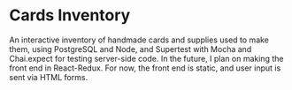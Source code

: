 # Cards Inventory
An interactive inventory of handmade cards and supplies used to make them, using PostgreSQL and Node, and Supertest with Mocha and Chai.expect for testing server-side code. In the future, I plan on making the front end in React-Redux. For now, the front end is static, and user input is sent via HTML forms.
